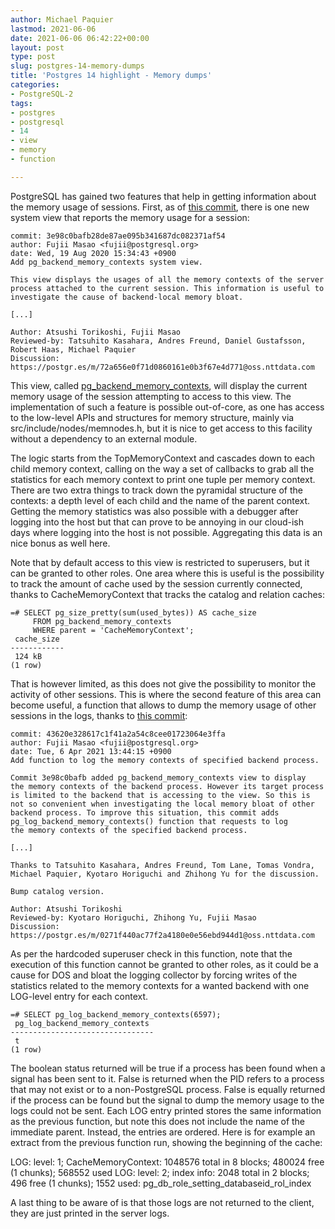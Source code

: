 ```yaml
---
author: Michael Paquier
lastmod: 2021-06-06
date: 2021-06-06 06:42:22+00:00
layout: post
type: post
slug: postgres-14-memory-dumps
title: 'Postgres 14 highlight - Memory dumps'
categories:
- PostgreSQL-2
tags:
- postgres
- postgresql
- 14
- view
- memory
- function

---
```


PostgreSQL has gained two features that help in getting information about
the memory usage of sessions.  First, as of
[this commit](https://git.postgresql.org/gitweb/?p=postgresql.git;a=commit;h=3e98c0b),
there is one new system view that reports the memory usage for a session:

    commit: 3e98c0bafb28de87ae095b341687dc082371af54
    author: Fujii Masao <fujii@postgresql.org>
    date: Wed, 19 Aug 2020 15:34:43 +0900
    Add pg_backend_memory_contexts system view.

    This view displays the usages of all the memory contexts of the server
    process attached to the current session. This information is useful to
    investigate the cause of backend-local memory bloat.

    [...]

    Author: Atsushi Torikoshi, Fujii Masao
    Reviewed-by: Tatsuhito Kasahara, Andres Freund, Daniel Gustafsson, Robert Haas, Michael Paquier
    Discussion: https://postgr.es/m/72a656e0f71d0860161e0b3f67e4d771@oss.nttdata.com

This view, called [pg\_backend\_memory\_contexts](https://www.postgresql.org/docs/devel/view-pg-backend-memory-contexts.html),
will display the current memory usage of the session attempting to access to
this view.  The implementation of such a feature is possible out-of-core, as
one has access to the low-level APIs and structures for memory structure,
mainly via src/include/nodes/memnodes.h, but it is nice to get access to
this facility without a dependency to an external module.

The logic starts from the TopMemoryContext and cascades down to each child
memory context, calling on the way a set of callbacks to grab all the
statistics for each memory context to print one tuple per memory context.
There are two extra things to track down the pyramidal structure of the
contexts: a depth level of each child and the name of the parent context.
Getting the memory statistics was also possible with a debugger after
logging into the host but that can prove to be annoying in our cloud-ish
days where logging into the host is not possible.  Aggregating this data
is an nice bonus as well here.

Note that by default access to this view is restricted to superusers, but
it can be granted to other roles.  One area where this is useful is the
possibility to track the amount of cache used by the session currently
connected, thanks to CacheMemoryContext that tracks the catalog and relation
caches:

    =# SELECT pg_size_pretty(sum(used_bytes)) AS cache_size
         FROM pg_backend_memory_contexts
         WHERE parent = 'CacheMemoryContext';
     cache_size
    ------------
     124 kB
    (1 row)

That is however limited, as this does not give the possibility to monitor
the activity of other sessions.  This is where the second feature of this
area can become useful, a function that allows to dump the memory usage of
other sessions in the logs, thanks to
[this commit](https://git.postgresql.org/gitweb/?p=postgresql.git;a=commit;h=43620e3):

    commit: 43620e328617c1f41a2a54c8cee01723064e3ffa
    author: Fujii Masao <fujii@postgresql.org>
    date: Tue, 6 Apr 2021 13:44:15 +0900
    Add function to log the memory contexts of specified backend process.

    Commit 3e98c0bafb added pg_backend_memory_contexts view to display
    the memory contexts of the backend process. However its target process
    is limited to the backend that is accessing to the view. So this is
    not so convenient when investigating the local memory bloat of other
    backend process. To improve this situation, this commit adds
    pg_log_backend_memory_contexts() function that requests to log
    the memory contexts of the specified backend process.

    [...]

    Thanks to Tatsuhito Kasahara, Andres Freund, Tom Lane, Tomas Vondra,
    Michael Paquier, Kyotaro Horiguchi and Zhihong Yu for the discussion.

    Bump catalog version.

    Author: Atsushi Torikoshi
    Reviewed-by: Kyotaro Horiguchi, Zhihong Yu, Fujii Masao
    Discussion: https://postgr.es/m/0271f440ac77f2a4180e0e56ebd944d1@oss.nttdata.com

As per the hardcoded superuser check in this function, note that the execution
of this function cannot be granted to other roles, as it could be a cause for
DOS and bloat the logging collector by forcing writes of the statistics related
to the memory contexts for a wanted backend with one LOG-level entry for each
context.

    =# SELECT pg_log_backend_memory_contexts(6597);
     pg_log_backend_memory_contexts
    --------------------------------
     t
    (1 row)

The boolean status returned will be true if a process has been found when a
signal has been sent to it.  False is returned when the PID refers to a
process that may not exist or to a non-PostgreSQL process.  False is equally
returned if the process can be found but the signal to dump the memory usage
to the logs could not be sent.  Each LOG entry printed stores the same
information as the previous function, but note this does not include the
name of the immediate parent.  Instead, the entries are ordered.  Here is
for example an extract from the previous function run, showing the
beginning of the cache:

LOG:  level: 1; CacheMemoryContext: 1048576 total in 8 blocks; 480024 free (1 chunks); 568552 used
LOG:  level: 2; index info: 2048 total in 2 blocks; 496 free (1 chunks); 1552 used: pg_db_role_setting_databaseid_rol_index

A last thing to be aware of is that those logs are not returned to the client,
they are just printed in the server logs.
